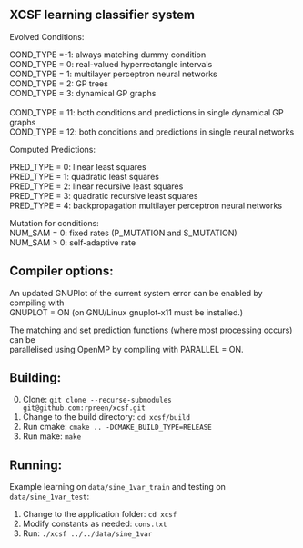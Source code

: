 XCSF learning classifier system
-----------
Evolved Conditions:<br>

COND_TYPE =-1: always matching dummy condition<br>
COND_TYPE = 0: real-valued hyperrectangle intervals<br>
COND_TYPE = 1: multilayer perceptron neural networks<br>
COND_TYPE = 2: GP trees<br>
COND_TYPE = 3: dynamical GP graphs<br>
<br>
COND_TYPE = 11: both conditions and predictions in single dynamical GP graphs<br>
COND_TYPE = 12: both conditions and predictions in single neural networks<br>

Computed Predictions:<br>

PRED_TYPE = 0: linear least squares<br>
PRED_TYPE = 1: quadratic least squares<br>
PRED_TYPE = 2: linear recursive least squares<br>
PRED_TYPE = 3: quadratic recursive least squares<br>
PRED_TYPE = 4: backpropagation multilayer perceptron neural networks<br>
 
Mutation for conditions:<br>
NUM_SAM = 0: fixed rates (P_MUTATION and S_MUTATION)<br>
NUM_SAM > 0: self-adaptive rate<br>
 
Compiler options:
-----------

An updated GNUPlot of the current system error can be enabled by compiling with<br>
GNUPLOT = ON (on GNU/Linux gnuplot-x11 must be installed.)<br>

The matching and set prediction functions (where most processing occurs) can be<br>
parallelised using OpenMP by compiling with PARALLEL = ON.<br>

Building:
-----------

0. Clone: `git clone --recurse-submodules git@github.com:rpreen/xcsf.git`
1. Change to the build directory: `cd xcsf/build`
2. Run cmake: `cmake .. -DCMAKE_BUILD_TYPE=RELEASE`
3. Run make: `make`

Running:
-----------

Example learning on `data/sine_1var_train` and testing on `data/sine_1var_test`:

1. Change to the application folder: `cd xcsf`
2. Modify constants as needed: `cons.txt`
3. Run: `./xcsf ../../data/sine_1var`
